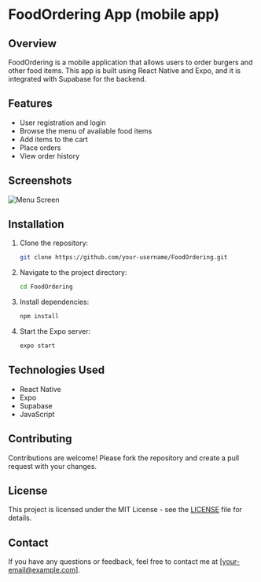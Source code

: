 # FoodOrdering App <span>(mobile app)</span>

## Overview
FoodOrdering is a mobile application that allows users to order burgers and other food items. This app is built using React Native and Expo, and it is integrated with Supabase for the backend.

## Features
- User registration and login
- Browse the menu of available food items
- Add items to the cart
- Place orders
- View order history

## Screenshots
![Menu Screen](./path/to/your/screenshot.png)

## Installation

1. Clone the repository:
    ```bash
    git clone https://github.com/your-username/FoodOrdering.git
    ```
2. Navigate to the project directory:
    ```bash
    cd FoodOrdering
    ```
3. Install dependencies:
    ```bash
    npm install
    ```
4. Start the Expo server:
    ```bash
    expo start
    ```

## Technologies Used
- React Native
- Expo
- Supabase
- JavaScript

## Contributing
Contributions are welcome! Please fork the repository and create a pull request with your changes.

## License
This project is licensed under the MIT License - see the [LICENSE](LICENSE) file for details.

## Contact
If you have any questions or feedback, feel free to contact me at [your-email@example.com].

